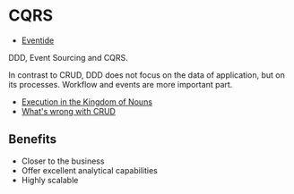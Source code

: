 # CQRS

* [Eventide](https://eventide-project.org/)

DDD, Event Sourcing and CQRS.

In contrast to CRUD, DDD does not focus on the data of application, but on its processes. Workflow and events are more important part.

* [Execution in the Kingdom of Nouns](https://steve-yegge.blogspot.sg/2006/03/execution-in-kingdom-of-nouns.html)
* [What's wrong with CRUD](https://www.thenativeweb.io/blog/2017-10-25-09-46-ddd-and-co-part-1-whats-wrong-with-crud/)

## Benefits

* Closer to the business
* Offer excellent analytical capabilities
* Highly scalable



